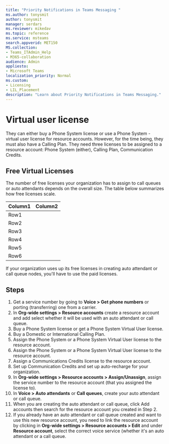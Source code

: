 ```yaml
---
title: "Priority Notifications in Teams Messaging "
ms.author: tonysmit
author: tonysmit
manager: serdars
ms.reviewer: mikedav
ms.topic: reference
ms.service: msteams
search.appverid: MET150
MS.collection: 
- Teams_ITAdmin_Help
- M365-collaboration
audience: Admin
appliesto:
- Microsoft Teams
localization_priority: Normal
ms.custom:
- Licensing
- LIL_Placement
description: "Learn about Priority Notifications in Teams Messaging."
---
```


# Virtual user license

They can either buy a Phone System license or use a Phone System - virtual user license for resource accounts. However, for the time being, they must also have a Calling Plan. They need three licenses to be assigned to a resource account: Phone System (either), Calling Plan, Communication Credits.

## Free Virtual Licenses

The number of free licenses your organization has to assign to call queues or auto attendants depends on the overall size. The table below summarizes how free licenses scale.

|Column1  |Column2  |
|:---------|:---------|
|Row1     |         |
|Row2     |         |
|Row3     |         |
|Row4     |         |
|Row5     |         |
|Row6     |         |

If your organization uses up its free licenses in creating auto attendant or call queue nodes, you'll have to use the paid licenses.

## Steps

1.	Get a service number by going to **Voice > Get phone numbers** or porting (transferring) one from a carrier.
2.	In **Org-wide settings > Resource accounts** create a resource account and add select whether it will be used with an auto attendant or call queue.
3.	Buy a Phone System license or get a Phone System Virtual User license.
4.	Buy a Domestic or International Calling Plan.
5.	Assign the Phone System or a Phone System Virtual User license to the resource account.
6.	Assign the Phone System or a Phone System Virtual User license to the resource account.
7.	Assign a Communications Credits license to the resource account.
8.	Set up Communication Credits and set up auto-recharge for your organization.
9.	In **Org-wide settings > Resource accounts > Assign/Unassign**, assign the service number to the resource account (that you assigned the license to).
10.	In **Voice > Auto attendants** or **Call queues**, create your auto attendant or call queue.
11.	When you are creating the auto attendant or call queue, click Add accounts then search for the resource account you created in Step 2.
12.	If you already have an auto attendant or call queue created and want to use this new resource account, you need to link the resource account by clicking in **Org-wide settings > Resource accounts > Edit** and under **Resource account**, select the correct voice service (whether it's an auto attendant or a call queue.
